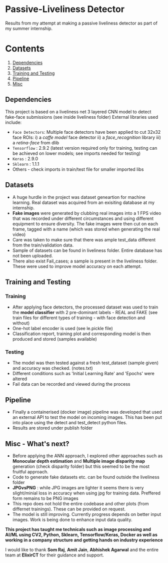 # Passive-Liveliness Detector
Results from my attempt at making a passive liveliness detector as part of my summer internship.

# Contents
1. [Dependencies](#Dependencies)
2. [Datasets](#Datasets)
3. [Training and Testing](#TrainingAndTesting)
4. [Pipeline](#Pipeline)
5. [Misc](#MISC)

## Dependencies 
This project is based on a liveliness net 3 layered CNN model to detect fake-face submissions (see inside liveliness folder)
External libraries used include:
- `Face Detectors`: Multiple face detectors have been applied to cut 32x32 face ROIs:
                    i)   a *caffe model* face detector
                    ii)  a *face_recognition* library
                    iii) a *retina-face* from dlib 
- `Tensorflow`    : 2.9.2 (latest version required only for training, testing can be achieved on lower models; see imports needed for testing)
- `Keras`         : 2.9.0
- `Sklearn`       : 1.1.1
- Others - check imports in train/test file for smaller imported libs

## Datasets
- A huge hurdle in the project was dataset geneartion for machine learning. Real dataset was acquired from an exisiting database at my internship. 
- **Fake images** were generated by clubbing real images into a 1 FPS video that was recorded under different circumstances and using different equipment to ensure diversity. The fake images were then cut on each frame, tagged with a name (which was stored when generating the real video)
- Care was taken to make sure that there was ample test_data different from the train/validation data. 
- Sample of datasets can be found in liveliness folder. Entire database has not been uploaded.
- There also exist Fail_cases; a sample is present in the liveliness folder. These were used to improve model accuracy on each attempt.

## Training and Testing

### Training
- After applying face detectors, the processed dataset was used to train the **model classifier** with 2 pre-dominant labels - REAL and FAKE (see train files for different types of training - with face detection and without)
- One-hot label encoder is used (see le.pickle file)
- Classification report, training plot and corresponding model is then produced and stored (samples available)

### Testing
- The model was then tested against a fresh test_dataset (sample given) and accuracy
was checked. (notes.txt)
- Different conditions such as 'Initial Learning Rate' and 'Epochs' were altered
- Fail data can be recorded and viewed during the process

## Pipeline
- Finally a containerised (docker image) pipeline was developed that used an external API to test the model on incoming images. This has been put into place using the detect and test_detect python files. 
- Results are stored under publish folder

## Misc - What's next?
- Before applying the ANN approach, I explored other approaches such as **Monocular depth estimation** and **Multiple image disparity map** generation (check disparity folder) but this seemed to be the most fruitful approach. 
- Code to generate fake datasets etc. can be found outside the liveliness folder
- **JPGvsPNG** : while JPG images are lighter it seems there is very slight/minial loss in accuracy when using jpg for training data. Preffered form remains to be PNG images
- This repo does not hold the entire codebase and other plots (from differnet trainings). These can be provided on request. 
- The model is still improving. Currently progress depends on better input images. Work is being done to enhance input data quality. 

__This project has taught me technicals such as image processing and AI/ML using CV2, Python, Sklearn, Tensorflow/Keras, Docker as well as working in a company structure and getting hands on industry experience__

I would like to thank __Som Raj__, __Amit Jain__, __Abhishek Agarwal__ and the entire team at __ElixirCT__ for their guidance and support.
